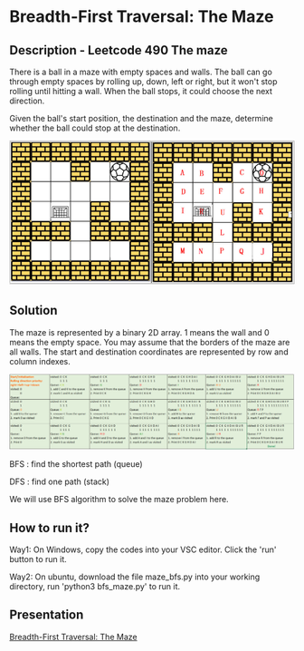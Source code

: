 # Breadth-First Traversal: The Maze
## Description - Leetcode 490 The maze
There is a ball in a maze with empty spaces and walls. The ball can go through empty spaces by rolling up, down, left or right, but it won't stop rolling until hitting a wall. When the ball stops, it could choose the next direction.

Given the ball's start position, the destination and the maze, determine whether the ball could stop at the destination.

![GitHub Logo](bfs_problem.PNG)

## Solution
The maze is represented by a binary 2D array. 1 means the wall and 0 means the empty space. You may assume that the borders of the maze are all walls. The start and destination coordinates are represented by row and column indexes.


![GitHub Logo](bfs_sol.PNG)

BFS : find the shortest path (queue)


DFS : find one path (stack)

We will use BFS algorithm to solve the maze problem here.


## How to run it?
Way1: On Windows, copy the codes into your VSC editor. Click the 'run' button to run it.


Way2: On ubuntu, download the file maze_bfs.py into your working directory, run 'python3 bfs_maze.py' to run it.

## Presentation
[Breadth-First Traversal: The Maze](https://docs.google.com/presentation/d/1IxDKEYZMIFmObrPERAgaAxwmnGNR5qziqgttXQEamWU/edit?usp=sharing)
